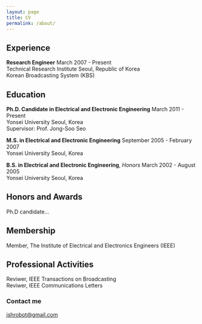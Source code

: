 ```yaml
---
layout: page
title: CV
permalink: /about/
---
```


## Experience

**Research Engineer**              March 2007 - Present             
Technical Research Institute       Seoul, Republic of Korea       
Korean Broadcasting System (KBS)


## Education

**Ph.D. Candidate in Electrical and Electronic Engineering**   March 2011 - Present    
Yonsei University    Seoul, Korea    
Supervisor: Prof. Jong-Soo Seo    
	 
**M.S. in Electrical and Electronic Engineering**     September 2005 - February 2007    
Yonsei University   Seoul, Korea     

**B.S. in Electrical and Electronic Engineering**, *Honors*   March 2002 - August 2005    
Yonsei University   Seoul, Korea    


## Honors and Awards

Ph.D candidate...


## Membership

Member, The Institute of Electrical and Electronics Engineers (IEEE)


## Professional Activities

Reviwer, IEEE Transactions on Broadcasting  
Reviwer, IEEE Communications Letters  


### Contact me

[jshrobot@gmail.com](mailto:jshrobot@gmail.com)
